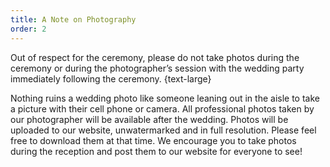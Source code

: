 ```yaml
---
title: A Note on Photography
order: 2
---
```


Out of respect for the ceremony, please do not take photos during the ceremony
or during the photographer’s session with the wedding party immediately
following the ceremony.
{text-large}

Nothing ruins a wedding photo like someone leaning out in the aisle to take a
picture with their cell phone or camera. All professional photos taken by our
photographer will be available after the wedding. Photos will be uploaded to
our website, unwatermarked and in full resolution. Please feel free to download
them at that time. We encourage you to take photos during the reception and
post them to our website for everyone to see!
